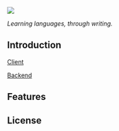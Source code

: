 <a href="#"><img src="https://github.com/Linotis/linotis-docs/blob/main/logo-lin.png" /></a><br />

_Learning languages, through writing._
## Introduction
[Client](https://github.com/Linotis/linotis/blob/main/client/README.md)

[Backend]()
## Features
## License
